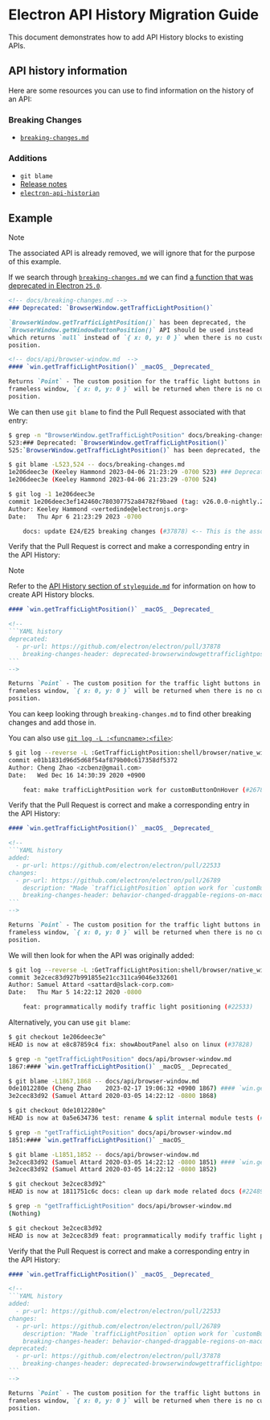 # Electron API History Migration Guide

This document demonstrates how to add API History blocks to existing APIs.

## API history information

Here are some resources you can use to find information on the history of an API:

### Breaking Changes

* [`breaking-changes.md`](../breaking-changes.md)

### Additions

* `git blame`
* [Release notes](https://github.com/electron/electron/releases/)
* [`electron-api-historian`](https://github.com/electron/electron-api-historian)

## Example

> [!NOTE]
> The associated API is already removed, we will ignore that for the purpose of
> this example.

If we search through [`breaking-changes.md`](../breaking-changes.md) we can find
[a function that was deprecated in Electron `25.0`](../breaking-changes.md#deprecated-browserwindowsettrafficlightpositionposition).

```markdown
<!-- docs/breaking-changes.md -->
### Deprecated: `BrowserWindow.getTrafficLightPosition()`

`BrowserWindow.getTrafficLightPosition()` has been deprecated, the
`BrowserWindow.getWindowButtonPosition()` API should be used instead
which returns `null` instead of `{ x: 0, y: 0 }` when there is no custom
position.

<!-- docs/api/browser-window.md  -->
#### `win.getTrafficLightPosition()` _macOS_ _Deprecated_

Returns `Point` - The custom position for the traffic light buttons in
frameless window, `{ x: 0, y: 0 }` will be returned when there is no custom
position.
```

We can then use `git blame` to find the Pull Request associated with that entry:

```bash
$ grep -n "BrowserWindow.getTrafficLightPosition" docs/breaking-changes.md 
523:### Deprecated: `BrowserWindow.getTrafficLightPosition()`
525:`BrowserWindow.getTrafficLightPosition()` has been deprecated, the

$ git blame -L523,524 -- docs/breaking-changes.md
1e206deec3e (Keeley Hammond 2023-04-06 21:23:29 -0700 523) ### Deprecated: `BrowserWindow.getTrafficLightPosition()`
1e206deec3e (Keeley Hammond 2023-04-06 21:23:29 -0700 524)

$ git log -1 1e206deec3e
commit 1e206deec3ef142460c780307752a84782f9baed (tag: v26.0.0-nightly.20230407)
Author: Keeley Hammond <vertedinde@electronjs.org>
Date:   Thu Apr 6 21:23:29 2023 -0700

    docs: update E24/E25 breaking changes (#37878) <-- This is the associated Pull Request
```

Verify that the Pull Request is correct and make a corresponding entry in the
API History:

> [!NOTE]
> Refer to the [API History section of `styleguide.md`](../styleguide.md#api-history)
for information on how to create API History blocks.

`````markdown
#### `win.getTrafficLightPosition()` _macOS_ _Deprecated_

<!--
```YAML history
deprecated:
  - pr-url: https://github.com/electron/electron/pull/37878
    breaking-changes-header: deprecated-browserwindowgettrafficlightposition
```
-->

Returns `Point` - The custom position for the traffic light buttons in
frameless window, `{ x: 0, y: 0 }` will be returned when there is no custom
position.
`````

You can keep looking through `breaking-changes.md` to find other breaking changes
and add those in.

You can also use [`git log -L :<funcname>:<file>`](https://git-scm.com/docs/git-log#Documentation/git-log.txt--Lltfuncnamegtltfilegt):

```bash
$ git log --reverse -L :GetTrafficLightPosition:shell/browser/native_window_mac.mm
commit e01b1831d96d5d68f54af879b00c617358df5372
Author: Cheng Zhao <zcbenz@gmail.com>
Date:   Wed Dec 16 14:30:39 2020 +0900

    feat: make trafficLightPosition work for customButtonOnHover (#26789)
```

Verify that the Pull Request is correct and make a corresponding entry in the
API History:

`````markdown
#### `win.getTrafficLightPosition()` _macOS_ _Deprecated_

<!--
```YAML history
added:
  - pr-url: https://github.com/electron/electron/pull/22533
changes:
  - pr-url: https://github.com/electron/electron/pull/26789
    description: "Made `trafficLightPosition` option work for `customButtonOnHover` window."
    breaking-changes-header: behavior-changed-draggable-regions-on-macos
```
-->

Returns `Point` - The custom position for the traffic light buttons in
frameless window, `{ x: 0, y: 0 }` will be returned when there is no custom
position.
`````

We will then look for when the API was originally added:

```bash
$ git log --reverse -L :GetTrafficLightPosition:shell/browser/native_window_mac.mm
commit 3e2cec83d927b991855e21cc311ca9046e332601
Author: Samuel Attard <sattard@slack-corp.com>
Date:   Thu Mar 5 14:22:12 2020 -0800

    feat: programmatically modify traffic light positioning (#22533)
```

Alternatively, you can use `git blame`:

```bash
$ git checkout 1e206deec3e^
HEAD is now at e8c87859c4 fix: showAboutPanel also on linux (#37828)

$ grep -n "getTrafficLightPosition" docs/api/browser-window.md
1867:#### `win.getTrafficLightPosition()` _macOS_ _Deprecated_

$ git blame -L1867,1868 -- docs/api/browser-window.md
0de1012280e (Cheng Zhao    2023-02-17 19:06:32 +0900 1867) #### `win.getTrafficLightPosition()` _macOS_ _Deprecated_
3e2cec83d92 (Samuel Attard 2020-03-05 14:22:12 -0800 1868) 

$ git checkout 0de1012280e^
HEAD is now at 0a5e634736 test: rename & split internal module tests (#37318)

$ grep -n "getTrafficLightPosition" docs/api/browser-window.md 
1851:#### `win.getTrafficLightPosition()` _macOS_

$ git blame -L1851,1852 -- docs/api/browser-window.md
3e2cec83d92 (Samuel Attard 2020-03-05 14:22:12 -0800 1851) #### `win.getTrafficLightPosition()` _macOS_
3e2cec83d92 (Samuel Attard 2020-03-05 14:22:12 -0800 1852)

$ git checkout 3e2cec83d92^
HEAD is now at 1811751c6c docs: clean up dark mode related docs (#22489)

$ grep -n "getTrafficLightPosition" docs/api/browser-window.md
(Nothing)

$ git checkout 3e2cec83d92
HEAD is now at 3e2cec83d9 feat: programmatically modify traffic light positioning (#22533)
```

Verify that the Pull Request is correct and make a corresponding entry in the
API History:

`````markdown
#### `win.getTrafficLightPosition()` _macOS_ _Deprecated_

<!--
```YAML history
added:
  - pr-url: https://github.com/electron/electron/pull/22533
changes:
  - pr-url: https://github.com/electron/electron/pull/26789
    description: "Made `trafficLightPosition` option work for `customButtonOnHover` window."
    breaking-changes-header: behavior-changed-draggable-regions-on-macos
deprecated:
  - pr-url: https://github.com/electron/electron/pull/37878
    breaking-changes-header: deprecated-browserwindowgettrafficlightposition
```
-->

Returns `Point` - The custom position for the traffic light buttons in
frameless window, `{ x: 0, y: 0 }` will be returned when there is no custom
position.
`````
